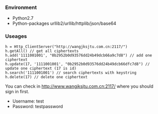 ### Environment ###

* Python2.7
* Python-packages urllib2/urllib/httplib/json/base64

###

### Useages ##

    h = Http_ClientServer("http://wangjksjtu.com.cn:2117/")
    h.getAll() // get all ciphertexts
    h.add('1111001001', "0b2952b0d93576dd24b49dcb66a9c7d8") // add one ciphertext
    h.update(17, '1111001001', "0b2952b0d93576dd24b49dcb66dfc7d8") // update one ciphertext (17 is id)	  
    h.search('1111001001') // search ciphertexts with keystring
    h.delete(17) // delete one ciphertext
    
You can check in http://www.wangjksjtu.com.cn:2117/ where you should sign in first.
* Username: test
* Password: testpassword
